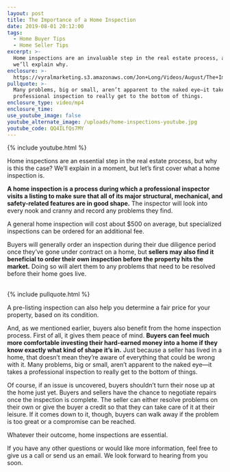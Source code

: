 ```yaml
---
layout: post
title: The Importance of a Home Inspection
date: 2019-08-01 20:12:00
tags:
  - Home Buyer Tips
  - Home Seller Tips
excerpt: >-
  Home inspections are an invaluable step in the real estate process, and today
  we’ll explain why.
enclosure: >-
  https://vyralmarketing.s3.amazonaws.com/Jon+Long/Videos/August/The+Importance+of+a+Home+Inspection.mp4
pullquote: >-
  Many problems, big or small, aren’t apparent to the naked eye—it takes a
  professional inspection to really get to the bottom of things.
enclosure_type: video/mp4
enclosure_time:
use_youtube_image: false
youtube_alternate_image: /uploads/home-inspections-youtube.jpg
youtube_code: QQ4ILfQs7MY
---
```


{% include youtube.html %}

Home inspections are an essential step in the real estate process, but why is this the case? We’ll explain in a moment, but let’s first cover what a home inspection is.

**A home inspection is a process during which a professional inspector visits a listing to make sure that all of its major structural, mechanical, and safety-related features are in good shape.** The inspector will look into every nook and cranny and record any problems they find.&nbsp;

A general home inspection will cost about $500 on average, but specialized inspections can be ordered for an additional fee.&nbsp;

Buyers will generally order an inspection during their due diligence period once they’ve gone under contract on a home, but **sellers may also find it beneficial to order their own inspection before the property hits the market.** Doing so will alert them to any problems that need to be resolved before their home goes live.<br>&nbsp;

{% include pullquote.html %}&nbsp;

A pre-listing inspection can also help you determine a fair price for your property, based on its condition.&nbsp;

And, as we mentioned earlier, buyers also benefit from the home inspection process. First of all, it gives them peace of mind. **Buyers can feel much more comfortable investing their hard-earned money into a home if they know exactly what kind of shape it’s in.** Just because a seller has lived in a home, that doesn’t mean they’re aware of everything that could be wrong with it. Many problems, big or small, aren’t apparent to the naked eye—it takes a professional inspection to really get to the bottom of things.

Of course, if an issue is uncovered, buyers shouldn’t turn their nose up at the home just yet. Buyers and sellers have the chance to negotiate repairs once the inspection is complete. The seller can either resolve problems on their own or give the buyer a credit so that they can take care of it at their leisure. If it comes down to it, though, buyers can walk away if the problem is too great or a compromise can be reached.&nbsp;

Whatever their outcome, home inspections are essential.&nbsp;

If you have any other questions or would like more information, feel free to give us a call or send us an email. We look forward to hearing from you soon.
